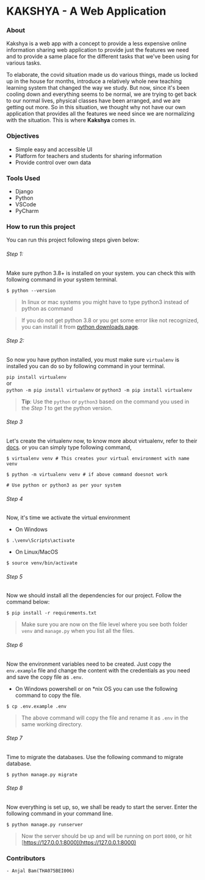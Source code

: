 # KAKSHYA - A Web Application

### About

Kakshya is a web app with a concept to provide a less expensive online information sharing web application to provide
just the features we need and to provide a same place for the different tasks that we've been using for various tasks.

To elaborate, the covid situation made us do various things, made us locked up in the house for months, introduce a
relatively whole new teaching learning system that changed the way we study. But now, since it's been cooling down and
everything seems to be normal, we are trying to get back to our normal lives, physical classes have been arranged, and
we are getting out more. So in this situation, we thought why not have our own application that provides all the
features we need since we are normalizing with the situation. This is where **Kakshya** comes in.

### Objectives

* Simple easy and accessible UI
* Platform for teachers and students for sharing information
* Provide control over own data

### Tools Used

* Django
* Python
* VSCode
* PyCharm

### How to run this project

You can run this project following steps given below:

###### Step 1:

Make sure python 3.8+ is installed on your system. you can check this with following command in your system terminal.

```shell
$ python --version
```

> In linux or mac systems you might have to type python3 instead of python as command

> If you do not get python 3.8 or you get some error like not recognized, you can install it from
> [python downloads page](https://www.python.org/downloads/).

###### Step 2:

So now you have python installed, you must make sure `virtualenv` is installed you can do so by following command in
your terminal.

`pip install virtualenv` <br>
or<br>
`python -m pip install virtualenv` or `python3 -m pip install virtualenv`

> **Tip**: Use the `python` or `python3` based on the command you used in the *Step 1* to get the python version.

###### Step 3

Let's create the virtualenv now, to know more about virtualenv, refer to
their [docs](https://virtualenv.pypa.io/en/latest/). or you can simply type following command,

```shell 
$ virtualenv venv # This creates your virtual environment with name venv

$ python -m virtualenv venv # if above command doesnot work

# Use python or python3 as per your system
```

###### Step 4
Now, it's time we activate the virtual environment
 - On Windows
```shell
$ .\venv\Scripts\activate 
```
 - On Linux/MacOS
```shell
$ source venv/bin/activate
```

###### Step 5
Now we should install all the dependencies for our project. Follow the command below:
```shell
$ pip install -r requirements.txt
```

> Make sure you are now on the file level where you see both folder `venv` and `manage.py` when you list all the files.
>

###### Step 6
Now the environment variables need to be created. Just copy the `env.example` file and change the content with the credentials as you need and save the copy file as `.env`.

- On Windows powershell or on *nix OS you can use the following command to copy the file.
```shell
$ cp .env.example .env
```
> The above command will copy the file and rename it as `.env` in the same working  directory.

###### Step 7
Time to migrate the databases. Use the following command to migrate database.
```shell
$ python manage.py migrate
```

###### Step 8
Now everything is set up, so, we shall be ready to start the server. Enter the following command in your command line.
```shell
$ python manage.py runserver 
```
> Now the server should be up and will be running on port `8000`, or hit [https://127.0.0.1:8000](https://127.0.0.1:8000)
### Contributors

    - Anjal Bam(THA075BEI006) 